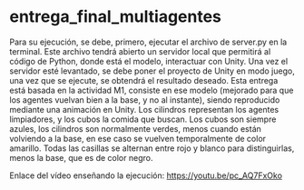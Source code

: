 # entrega_final_multiagentes
Para su ejecución, se debe, primero, ejecutar el archivo de server.py en la terminal.
Este archivo tendrá abierto un servidor local que permitirá al código de Python, donde está el modelo, interactuar con Unity.
Una vez el servidor esté levantado, se debe poner el proyecto de Unity en modo juego, una vez que se ejecute, se obtendrá el resultado deseado.
Esta entrega está basada en la actividad M1, consiste en ese modelo (mejorado para que los agentes vuelvan bien a la base, y no al instante), siendo reproducido mediante una animación en Unity.
Los cilindros representan los agentes limpiadores, y los cubos la comida que buscan. Los cubos son siempre azules, los cilindros son normalmente verdes, menos cuando están volviendo a la base, en ese caso se vuelven temporalmente de color amarillo. Todas las casillas se alternan entre rojo y blanco para distinguirlas, menos la base, que es de color negro.

Enlace del vídeo enseñando la ejecución: https://youtu.be/pc_AQ7FxOko